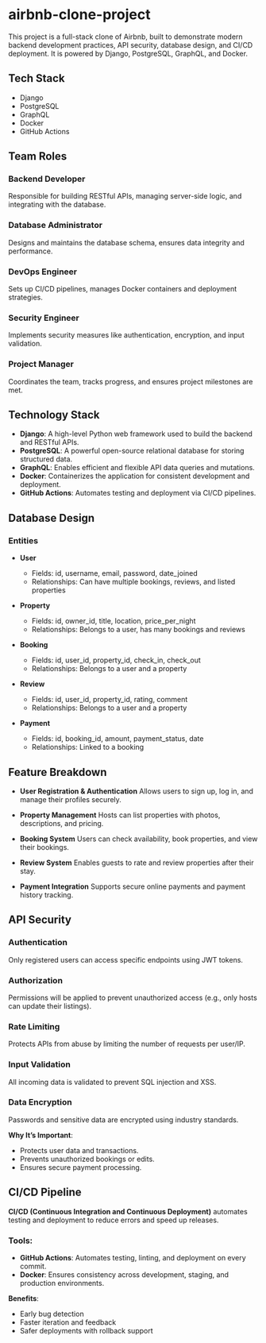 # airbnb-clone-project

This project is a full-stack clone of Airbnb, built to demonstrate modern backend development practices, API security, database design, and CI/CD deployment. It is powered by Django, PostgreSQL, GraphQL, and Docker.

## Tech Stack
- Django
- PostgreSQL
- GraphQL
- Docker
- GitHub Actions
  
## Team Roles

### Backend Developer
Responsible for building RESTful APIs, managing server-side logic, and integrating with the database.

### Database Administrator
Designs and maintains the database schema, ensures data integrity and performance.

### DevOps Engineer
Sets up CI/CD pipelines, manages Docker containers and deployment strategies.

### Security Engineer
Implements security measures like authentication, encryption, and input validation.

### Project Manager
Coordinates the team, tracks progress, and ensures project milestones are met.

## Technology Stack

- **Django**: A high-level Python web framework used to build the backend and RESTful APIs.
- **PostgreSQL**: A powerful open-source relational database for storing structured data.
- **GraphQL**: Enables efficient and flexible API data queries and mutations.
- **Docker**: Containerizes the application for consistent development and deployment.
- **GitHub Actions**: Automates testing and deployment via CI/CD pipelines.

## Database Design

### Entities

- **User**
  - Fields: id, username, email, password, date_joined
  - Relationships: Can have multiple bookings, reviews, and listed properties

- **Property**
  - Fields: id, owner_id, title, location, price_per_night
  - Relationships: Belongs to a user, has many bookings and reviews

- **Booking**
  - Fields: id, user_id, property_id, check_in, check_out
  - Relationships: Belongs to a user and a property

- **Review**
  - Fields: id, user_id, property_id, rating, comment
  - Relationships: Belongs to a user and a property

- **Payment**
  - Fields: id, booking_id, amount, payment_status, date
  - Relationships: Linked to a booking

## Feature Breakdown

- **User Registration & Authentication**
  Allows users to sign up, log in, and manage their profiles securely.

- **Property Management**
  Hosts can list properties with photos, descriptions, and pricing.

- **Booking System**
  Users can check availability, book properties, and view their bookings.

- **Review System**
  Enables guests to rate and review properties after their stay.

- **Payment Integration**
  Supports secure online payments and payment history tracking.

## API Security

### Authentication
Only registered users can access specific endpoints using JWT tokens.

### Authorization
Permissions will be applied to prevent unauthorized access (e.g., only hosts can update their listings).

### Rate Limiting
Protects APIs from abuse by limiting the number of requests per user/IP.

### Input Validation
All incoming data is validated to prevent SQL injection and XSS.

### Data Encryption
Passwords and sensitive data are encrypted using industry standards.

**Why It’s Important**:
- Protects user data and transactions.
- Prevents unauthorized bookings or edits.
- Ensures secure payment processing.

## CI/CD Pipeline

**CI/CD (Continuous Integration and Continuous Deployment)** automates testing and deployment to reduce errors and speed up releases.

### Tools:
- **GitHub Actions**: Automates testing, linting, and deployment on every commit.
- **Docker**: Ensures consistency across development, staging, and production environments.

**Benefits**:
- Early bug detection
- Faster iteration and feedback
- Safer deployments with rollback support

